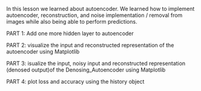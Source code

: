 In this lesson we learned about autoencoder. We learned how to implement autoencoder, reconstruction, and noise implementation 
/ removal from images while also being able to perform predictions.


PART 1: Add one more hidden layer to autoencoder

PART 2: visualize the input and reconstructed representation of the autoencoder using Matplotlib

PART 3: isualize the input, noisy input and reconstructed representation (denosed output)of the Denosing_Autoencoder using Matplotlib

PART 4: plot loss and accuracy using the history object

